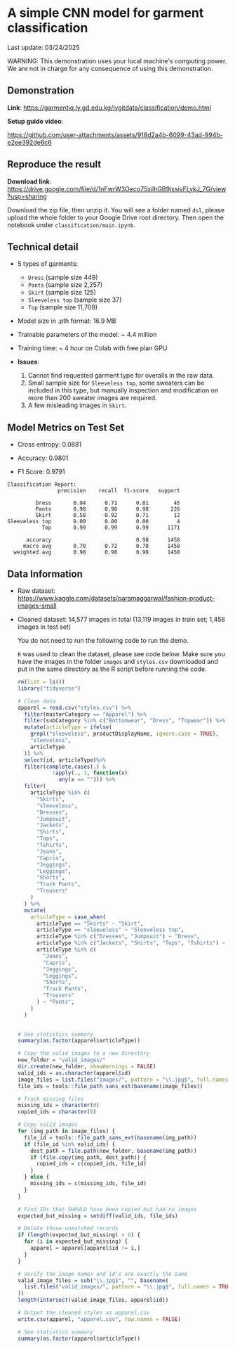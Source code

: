 # A simple CNN model for garment classification

Last update: 03/24/2025

WARNING: This demonstration uses your local machine's computing power. We are not in charge for any consequence of using this demonstration.

## Demonstration 

**Link**: https://garmentiq.ly.gd.edu.kg/lygitdata/classification/demo.html

**Setup guide video**:

https://github.com/user-attachments/assets/918d2a4b-6099-43ad-994b-e2ee392de6c6

## Reproduce the result

**Download link**: https://drive.google.com/file/d/1nFwrW3Oeco75xilhGB9jxsivFLykJ_7G/view?usp=sharing

Download the zip file, then unzip it. You will see a folder named `dsl`, please upload the whole folder to your Google Drive root directory. Then open the notebook under `classification/main.ipynb`.

## Technical detail

- 5 types of garments:
    - `Dress` (sample size 449)
    - `Pants` (sample size 2,257)
    - `Skirt` (sample size 125)
    - `Sleeveless top` (sample size 37)
    - `Top` (sample size 11,709)

- Model size in .pth format: 16.9 MB

- Trainable parameters of the model: ~ 4.4 million

- Training time: ~ 4 hour on Colab with free plan GPU

- **Issues**:
    1. Cannot find requested garment type for overalls in the raw data.
    2. Small sample size for `Sleeveless top`, some sweaters can be included in this type, but manually inspection and modification on more than 200 sweater images are required.
    3. A few misleading images in `Skirt`.

## Model Metrics on Test Set

- Cross entropy: 0.0881
  
- Accuracy: 0.9801

- F1 Score: 0.9791

```
Classification Report:
                precision    recall  f1-score   support

         Dress       0.94      0.71      0.81        45
         Pants       0.98      0.98      0.98       226
         Skirt       0.58      0.92      0.71        12
Sleeveless top       0.00      0.00      0.00         4
           Top       0.99      0.99      0.99      1171

      accuracy                           0.98      1458
     macro avg       0.70      0.72      0.70      1458
  weighted avg       0.98      0.98      0.98      1458
```

## Data Information

- Raw dataset: https://www.kaggle.com/datasets/paramaggarwal/fashion-product-images-small

- Cleaned dataset: 14,577 images in total (13,119 images in train set; 1,458 images in test set)

  You do not need to run the following code to run the demo.

  `R` was used to clean the dataset, please see code below. Make sure you have the images in the folder `images` and `styles.csv` downloaded and put in the same directory as the R script before running the code.

  ```r
  rm(list = ls())
  library("tidyverse")
  
  # Clean data
  apparel = read.csv("styles.csv") %>%
    filter(masterCategory == "Apparel") %>%
    filter(subCategory %in% c("Bottomwear", "Dress", "Topwear")) %>%
    mutate(articleType = ifelse(
      grepl("sleeveless", productDisplayName, ignore.case = TRUE),
      "sleeveless",
      articleType
    )) %>%
    select(id, articleType)%>%
    filter(complete.cases(.) &
             !apply(., 1, function(x)
               any(x == ""))) %>%
    filter(
      articleType %in% c(
        "Skirts",
        "sleeveless",
        "Dresses",
        "Jumpsuit",
        "Jackets",
        "Shirts",
        "Tops",
        "Tshirts",
        "Jeans",
        "Capris",
        "Jeggings",
        "Leggings",
        "Shorts",
        "Track Pants",
        "Trousers"
      )
    ) %>%
    mutate(
      articleType = case_when(
        articleType == "Skirts" ~ "Skirt",
        articleType == "sleeveless" ~ "Sleeveless top",
        articleType %in% c("Dresses", "Jumpsuit") ~ "Dress",
        articleType %in% c("Jackets", "Shirts", "Tops", "Tshirts") ~ "Top",
        articleType %in% c(
          "Jeans",
          "Capris",
          "Jeggings",
          "Leggings",
          "Shorts",
          "Track Pants",
          "Trousers"
        ) ~ "Pants",
      )
    )
    
  
  # See statistics summary
  summary(as.factor(apparel$articleType))
  
  # Copy the valid images to a new directory
  new_folder = "valid_images/"
  dir.create(new_folder, showWarnings = FALSE)
  valid_ids = as.character(apparel$id)
  image_files = list.files("images/", pattern = "\\.jpg$", full.names = TRUE)
  file_ids = tools::file_path_sans_ext(basename(image_files))
  
  # Track missing files
  missing_ids = character(0)
  copied_ids = character(0)
  
  # Copy valid images
  for (img_path in image_files) {
    file_id = tools::file_path_sans_ext(basename(img_path))
    if (file_id %in% valid_ids) {
      dest_path = file.path(new_folder, basename(img_path))
      if (file.copy(img_path, dest_path)) {
        copied_ids = c(copied_ids, file_id)
      }
    } else {
      missing_ids = c(missing_ids, file_id)
    }
  }
  
  # Find IDs that SHOULD have been copied but had no images
  expected_but_missing = setdiff(valid_ids, file_ids)
  
  # Delete those unmatched records
  if (length(expected_but_missing) > 0) {
    for (i in expected_but_missing) {
      apparel = apparel[apparel$id != i,]
    }
  }
  
  # Verify the image names and id's are exactly the same
  valid_image_files = sub("\\.jpg$", "", basename(
    list.files("valid_images/", pattern = "\\.jpg$", full.names = TRUE)
  ))
  length(intersect(valid_image_files, apparel$id))
  
  # Output the cleaned styles as apparel.csv
  write.csv(apparel, "apparel.csv", row.names = FALSE)
  
  # See statistics summary
  summary(as.factor(apparel$articleType))
  ```
